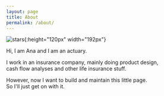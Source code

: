 ```yaml
---
layout: page
title: About
permalink: /about/
---
```


![stars](/david_bowman_1920x1200.jpeg.jpg){:height="120px" width="192px"}  
   
Hi, I am Ana and I am an actuary.  
  
I work in an insurance company, mainly doing product design,  
cash flow analyses and other life insurance stuff.  
  
However, now I want to build and maintain this little page.  
So I'll just get on with it.



  
